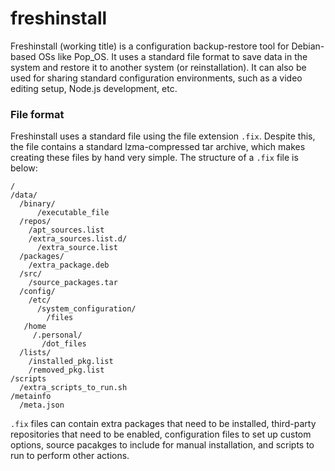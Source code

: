 # freshinstall

Freshinstall (working title) is a configuration backup-restore tool for Debian-based OSs like Pop_OS. It uses a standard file format to save data in the system and restore it to another system (or reinstallation). It can also be used for sharing standard configuration environments, such as a video editing setup, Node.js development, etc.

### File format
Freshinstall uses a standard file using the file extension `.fix`. Despite this, the file contains a standard lzma-compressed tar archive, which makes creating these files by hand very simple. The structure of a `.fix` file is below:
```
/
/data/
  /binary/
      /executable_file
  /repos/
    /apt_sources.list
    /extra_sources.list.d/
      /extra_source.list
  /packages/
    /extra_package.deb
  /src/
    /source_packages.tar
  /config/
    /etc/
      /system_configuration/
        /files
   /home
     /.personal/
       /dot_files
  /lists/
    /installed_pkg.list
    /removed_pkg.list
/scripts
  /extra_scripts_to_run.sh
/metainfo
  /meta.json
```
`.fix` files can contain extra packages that need to be installed, third-party repositories that need to be enabled, configuration files to set up custom options, source pacakges to include for manual installation, and scripts to run to perform other actions. 
